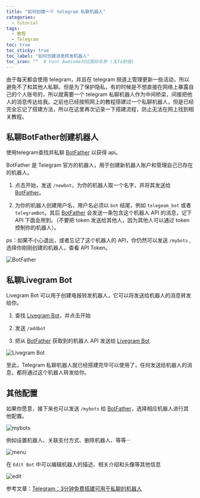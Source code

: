 ```yaml
---
title: "如何创建一个 telegram 私聊机器人"
categories:
  - tutorial
tags:
  - 教程
  - Telegram
toc: true
toc_sticky: true
toc_label: "如何创建消息转发机器人"
toc_icon: ""  # Font Awesome对应图标名称 (无fa前缀)	
---
```

由于每天都会使用 telegram，并且在 telegram 频道上管理更新一些活动，所以避免不了和其他人私聊。但是为了保护隐私，有的时候是不想直接在网络上暴露自己的个人账号的，所以就需要一个 telegram 私聊机器人作为中间桥梁，间接把他人的消息传达给我。之前也已经按照网上的教程搭建过一个私聊机器人，但是已经完全忘记了搭建方法，所以在这里再次记录一下搭建流程，防止无法在网上找到相关教程。

## 私聊BotFather创建机器人
使用telegram查找并私聊 [BotFather][1] 以获得 api。

BotFather 是 Telegram 官方的机器人，用于创建新机器人账户和管理自己已存在的机器人。

 1. 点击开始，发送 `/newbot`，为你的机器人取一个名字，并将其发送给 [BotFather][2]。

 2. 为你的机器人创建用户名，用户名必须以 `bot` 结尾，例如 `telegeam_bot` 或者 `telegramBot`。其后 [BotFather][3] 会发送一条包含这个机器人 API 的消息，记下 API 下面会用到。（不要把 token 发送给其他人，因为其他人可以通过 token 控制你的机器人）。

ps：如果不小心退出，或者忘记了这个机器人的 API，你仍然可以发送 `/mybots` ,选择你刚刚创建的机器人，查看 API Token。

![BotFather][4]

## 私聊Livegram Bot
Livegram Bot 可以用于创建电报转发机器人，它可以将发送给机器人的消息转发给你。

 1. 查找 [Livegram Bot][5]，并点击开始

 2. 发送 `/addbot`

 3. 把从 [BotFather][6] 获取到的机器人 API 发送给 [Livegram Bot][7]
 
![Livegram Bot][8]

至此，Telegram 私聊机器人就已经搭建完毕可以使用了，任何发送给机器人的消息，都将通过这个机器人转发给你。

## 其他配置
如果你愿意，接下来也可以发送 `/mybots` 给 [BotFather][9]，选择相应机器人进行其他配置。

![mybots][10]

例如设置机器人、关联支付方式、删除机器人、等等···

![menu][11]

在 `Edit Bot` 中可以编辑机器人的描述、相关介绍和头像等其他信息

![edit][12]
 

参考文章：[Telegram：3分钟免费搭建可用于私聊的机器人](https://nobugin.com/telegram-3-minutes-free-to-build-a-robot-for-private-chat.html)

  [1]: https://t.me/BotFather
  [2]: https://t.me/BotFather
  [3]: https://t.me/BotFather
  [4]: https://s1.ax1x.com/2020/03/17/8t0jOg.png
  [5]: https://t.me/LivegramBot
  [6]: https://t.me/BotFather
  [7]: https://t.me/LivegramBot
  [8]: https://s1.ax1x.com/2020/03/17/8trRS0.png
  [9]: https://t.me/BotFather
  [10]: https://s1.ax1x.com/2020/03/17/8tsW4A.png
  [11]: https://s1.ax1x.com/2020/03/17/8tsLNj.png
  [12]: https://s1.ax1x.com/2020/03/17/8tywVg.png